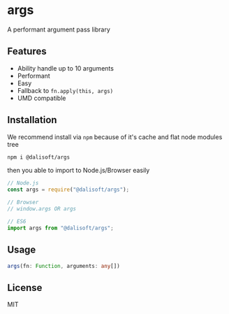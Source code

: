 # args
A performant argument pass library

## Features

- Ability handle up to 10 arguments
- Performant
- Easy
- Fallback to `fn.apply(this, args)`
- UMD compatible

## Installation

We recommend install via `npm` because of it's cache and flat node modules tree

```bash
npm i @dalisoft/args
```

then you able to import to Node.js/Browser easily

```js
// Node.js
const args = require("@dalisoft/args");

// Browser
// window.args OR args

// ES6
import args from "@dalisoft/args";
```

## Usage

```ts
args(fn: Function, arguments: any[])
```

## License

MIT
